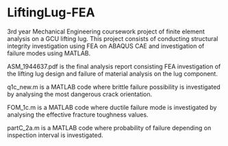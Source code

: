 # LiftingLug-FEA
3rd year Mechanical Engineering coursework project  of finite element analysis on a GCU lifting lug. This project consists of conducting structural integrity investigation using FEA on ABAQUS CAE and investigation of failure modes using MATLAB.

ASM_1944637.pdf is the final analysis report consisting FEA investigation of the lifting lug design and failure of material analysis on the lug component.

q1c_new.m is a MATLAB code where brittle failure possibility is investigated by analysing the most dangerous crack orientation.

FOM_1c.m is a MATLAB code where ductile failure mode is investigated by analysing the effective fracture toughness values.

partC_2a.m is a MATLAB code where probability of failure depending on inspection interval is investigated.
